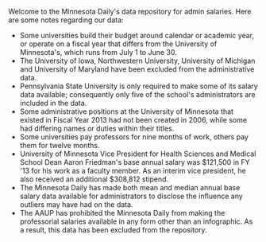 Welcome to the Minnesota Daily's data repository for admin salaries. Here are some notes regarding our data:

* Some universities build their budget around calendar or academic year, or operate on a fiscal year that differs from the University of Minnesota's, which runs from July 1 to June 30.
* The University of Iowa, Northwestern University, University of Michigan and University of Maryland have been excluded from the administrative data.
* Pennsylvania State University is only required to make some of its salary data available; consequently only five of the school's administrators are included in the data.
* Some administrative positions at the University of Minnesota that existed in Fiscal Year 2013 had not been created in 2006, while some had differing names or duties within their titles.
* Some universities pay professors for nine months of work, others pay them for twelve months.
* University of Minnesota Vice President for Health Sciences and Medical School Dean Aaron Friedman's base annual salary was $121,500 in FY '13 for his work as a faculty member. As an interim vice president, he also received an additional $308,812 stipend.
* The Minnesota Daily has made both mean and median annual base salary data available for administrators to disclose the influence any outliers may have had on the data.
* The AAUP has prohibited the Minnesota Daily from making the professorial salaries available in any form other than an infographic. As a result, this data has been excluded from the repository.